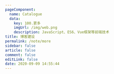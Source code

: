 ```yaml
---
pageComponent:
  name: Catalogue
  data:
    key: 100.更多
    imgUrl: /img/web.png
    description: JavaScript、ES6、Vue框架等前端技术
title: 博客建设
permalink: /note/more
sidebar: false
article: false
comment: false
editLink: false
date: 2020-09-09 14:55:44
---
```

